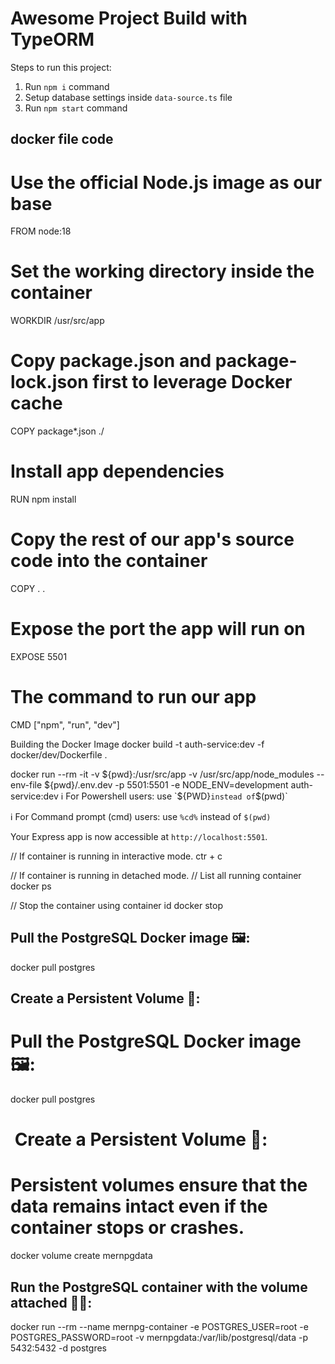 # Awesome Project Build with TypeORM

Steps to run this project:

1. Run `npm i` command
2. Setup database settings inside `data-source.ts` file
3. Run `npm start` command


docker file code
--------------------
# Use the official Node.js image as our base
FROM node:18

# Set the working directory inside the container
WORKDIR /usr/src/app

# Copy package.json and package-lock.json first to leverage Docker cache
COPY package*.json ./

# Install app dependencies
RUN npm install

# Copy the rest of our app's source code into the container
COPY . .

# Expose the port the app will run on
EXPOSE 5501

# The command to run our app
CMD ["npm", "run", "dev"]



Building the Docker Image
docker build -t auth-service:dev -f docker/dev/Dockerfile .




docker run --rm -it -v ${pwd}:/usr/src/app -v /usr/src/app/node_modules --env-file ${pwd}/.env.dev -p 5501:5501 -e NODE_ENV=development auth-service:dev
ℹ️ For Powershell users:
use `${PWD}` instead of `$(pwd)`

ℹ️ For Command prompt (cmd) users:
use `%cd%` instead of `$(pwd)`

Your Express app is now accessible at `http://localhost:5501`.







// If container is running in interactive mode.
ctr + c

// If container is running in detached mode.
// List all running container
docker ps

// Stop the container using container id
docker stop <container id>




Pull the PostgreSQL Docker image 🖼️:
--------------------------------------
docker pull postgres



Create a Persistent Volume 💾:
------------------------------


Pull the PostgreSQL Docker image 🖼️:
========================================
docker pull postgres

​
Create a Persistent Volume 💾:
===================================
Persistent volumes ensure that the data remains intact even if the container stops or crashes.
===================================================================================================
docker volume create mernpgdata

​
Run the PostgreSQL container with the volume attached 🏃‍♂️:
------------------------------------------------------------
docker run --rm --name mernpg-container -e POSTGRES_USER=root -e POSTGRES_PASSWORD=root -v mernpgdata:/var/lib/postgresql/data -p 5432:5432 -d postgres

